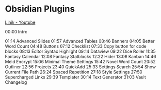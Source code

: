 # Obsidian Plugins
[Linik - Youtube](https://youtu.be/3UMncGbocAU)

00:00 Intro

01:14 Advanced Slides
01:57 Advanced Tables
03:46 Banners
04:05 Better Word Count
04:48 Buttons
07:12 Checklist
07:33 Copy button for code blocks
08:13 Editor Syntax Highlight
09:14 Dataview
09:22 Dice Roller
11:35 Fantasy Calendar
12:08 Fantasy Statblocks
12:22 Hider
13:08 Kanban
14:46 Meld Encrypt
15:06 Minimal Theme Settings
15:42 Novel Word Count
20:52 Outliner
22:56 Projects
23:40 QuickAdd
25:33 Settings Search
25:54 Show Current File Path
26:24 Spaced Repetition
27:18 Style Settings
27:50 Supercharged Links
29:39 Templater
30:14 Text Generator
31:03 Vault Changelog
